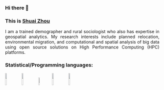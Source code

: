 ### Hi there 👋

### This is <a href="https://shuaizhou.net/" target="_blank">Shuai Zhou</a>

<p align="justify">I am a trained demographer and rural sociologist who also has expertise in geospatial analytics. My research interests include planned relocation, environmental migration, and computational and spatial analysis of big data using open source solutions on High Performance Computing (HPC) platforms.</p>


### Statistical/Programming languages:
<p>
<code><img width="10%" src="https://www.vectorlogo.zone/logos/python/python-ar21.svg"></code>
<code><img width="10%" src="https://upload.wikimedia.org/wikipedia/commons/5/5c/Stata_Logo.svg"></code>
<code><img width="8%" src="https://upload.wikimedia.org/wikipedia/commons/6/61/HTML5_logo_and_wordmark.svg"></code>
<code><img width="10%" src="https://upload.wikimedia.org/wikipedia/commons/4/48/Markdown-mark.svg"></code>
<code><img width="10%" src="https://www.r-project.org/logo/Rlogo.svg"></code>
</p>


